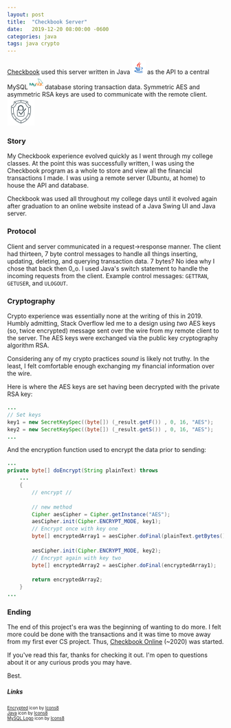 ```yaml
---
layout: post
title:  "Checkbook Server"
date:   2019-12-20 08:00:00 -0600
categories: java
tags: java crypto
---
```

[Checkbook](/java/2020/02/17/checkbook.html) used this server written in Java <img src="/img/java.png" style="width: 32px; height: 32px; display: inline-block;"/> as the API to a central MySQL <img src="/img/mysql.png" style="width: 32px; height: 32px; display: inline-block;"/> database storing transaction data. Symmetric AES and asymmetric RSA keys are used to communicate with the remote client. 
![](/img/encrypt.png "Encrypted")

### Story
My Checkbook experience evolved quickly as I went through my college classes. At the point this was successfully written, I was using the Checkbook program as a whole to store and view all the financial transactions I made. I was using a remote server (Ubuntu, at home) to house the API and database.

Checkbook was used all throughout my college days until it evolved again after graduation to an online website instead of a Java Swing UI and Java server.

### Protocol
Client and server communicated in a request->response manner. The client had thirteen, 7 byte control messages to handle all things inserting, updating, deleting, and querying transaction data. 7 bytes? No idea why I chose that back then 0_o. I used Java's switch statement to handle the incoming requests from the client. Example control messages: `GETTRAN`, `GETUSER`, and `ULOGOUT`.


### Cryptography 
Crypto experience was essentially none at the writing of this in 2019. Humbly admitting, Stack Overflow led me to a design using *two* AES keys (so, twice encrypted) message sent over the wire from my remote client to the server. The AES keys were exchanged via the public key cryptography algorithm RSA.

Considering any of my crypto practices *sound* is likely not truthy. In the least, I felt comfortable enough exchanging my financial information over the wire.

Here is where the AES keys are set having been decrypted with the private RSA key:

```java
...
// Set keys
key1 = new SecretKeySpec((byte[]) (_result.getF()) , 0, 16, "AES");
key2 = new SecretKeySpec((byte[]) (_result.getS()) , 0, 16, "AES");
...
```

And the encryption function used to encrypt the data prior to sending:
```java
...
private byte[] doEncrypt(String plainText) throws 
    ...
    {
        // encrypt //
        
        // new method
        Cipher aesCipher = Cipher.getInstance("AES");
        aesCipher.init(Cipher.ENCRYPT_MODE, key1);
        // Encrypt once with key one
        byte[] encryptedArray1 = aesCipher.doFinal(plainText.getBytes());
        
        aesCipher.init(Cipher.ENCRYPT_MODE, key2);
        // Encrypt again with key two
        byte[] encryptedArray2 = aesCipher.doFinal(encryptedArray1);
        
        return encryptedArray2;
    }
...
```

### Ending
The end of this project's era was the beginning of wanting to do more. I felt more could be done with the transactions and it was time to move away from my first ever CS project. Thus, [Checkbook Online](/django/2022/05/30/checkbook-online.html) (~2020) was started.

If you've read this far, thanks for checking it out. I'm open to questions about it or any curious prods you may have. 

Best.


##### Links
<div style="font-size: 10px;">
    <a target="_blank" href="https://icons8.com/icon/IU9BMZfRqyeY/encrypted">Encrypted</a> icon by <a target="_blank" href="https://icons8.com">Icons8</a>
    <br/>
    <a target="_blank" href="https://icons8.com/icon/13679/java">Java</a> icon by <a target="_blank" href="https://icons8.com">Icons8</a>
    <br/>
    <a target="_blank" href="https://icons8.com/icon/UFXRpPFebwa2/mysql-logo">MySQL Logo</a> icon by <a target="_blank" href="https://icons8.com">Icons8</a>
</div>
